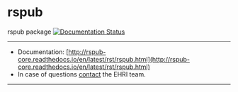 # rspub

rspub package [![Documentation Status](http://readthedocs.org/projects/rspub-core/badge/?version=latest)](http://rspub-core.readthedocs.io/en/latest/rst/rspub.html)

---
- Documentation: [http://rspub-core.readthedocs.io/en/latest/rst/rspub.html](http://rspub-core.readthedocs.io/en/latest/rst/rspub.html)
- In case of questions [contact](https://github.com/EHRI/rspub-core/issues/new) the EHRI team.

---